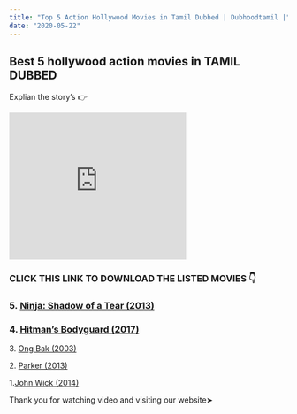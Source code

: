 ```yaml
---
title: "Top 5 Action Hollywood Movies in Tamil Dubbed | Dubhoodtamil |"
date: "2020-05-22"
---
```


## Best 5 hollywood action movies in TAMIL DUBBED

Explian the story’s 👉

<iframe allowfullscreen class="YOUTUBE-iframe-video" data-thumbnail-src="https://i.ytimg.com/vi/VGQnM8qBmQA/0.jpg" frameborder="0" height="266" src="https://www.youtube.com/embed/VGQnM8qBmQA?feature=player_embedded" width="320"></iframe>

### CLICK THIS LINK TO DOWNLOAD THE LISTED MOVIES 👇

### 5. [Ninja: Shadow of a Tear (2013)](http://d12.uptofiles.site//files/Tamil{edf18e1f37098e0a5603f0b11735d72d48cc3c6e18e7cbdb295ca92f40882c72}20Dubbed{edf18e1f37098e0a5603f0b11735d72d48cc3c6e18e7cbdb295ca92f40882c72}20Movies/Ninja{edf18e1f37098e0a5603f0b11735d72d48cc3c6e18e7cbdb295ca92f40882c72}20Shadow{edf18e1f37098e0a5603f0b11735d72d48cc3c6e18e7cbdb295ca92f40882c72}20of{edf18e1f37098e0a5603f0b11735d72d48cc3c6e18e7cbdb295ca92f40882c72}20a{edf18e1f37098e0a5603f0b11735d72d48cc3c6e18e7cbdb295ca92f40882c72}20Tear{edf18e1f37098e0a5603f0b11735d72d48cc3c6e18e7cbdb295ca92f40882c72}20(2013)/Ninja{edf18e1f37098e0a5603f0b11735d72d48cc3c6e18e7cbdb295ca92f40882c72}20Shadow{edf18e1f37098e0a5603f0b11735d72d48cc3c6e18e7cbdb295ca92f40882c72}20of{edf18e1f37098e0a5603f0b11735d72d48cc3c6e18e7cbdb295ca92f40882c72}20a{edf18e1f37098e0a5603f0b11735d72d48cc3c6e18e7cbdb295ca92f40882c72}20Tear{edf18e1f37098e0a5603f0b11735d72d48cc3c6e18e7cbdb295ca92f40882c72}20(640x480)/Ninja{edf18e1f37098e0a5603f0b11735d72d48cc3c6e18e7cbdb295ca92f40882c72}20Shadow{edf18e1f37098e0a5603f0b11735d72d48cc3c6e18e7cbdb295ca92f40882c72}20of{edf18e1f37098e0a5603f0b11735d72d48cc3c6e18e7cbdb295ca92f40882c72}20a{edf18e1f37098e0a5603f0b11735d72d48cc3c6e18e7cbdb295ca92f40882c72}20Tear{edf18e1f37098e0a5603f0b11735d72d48cc3c6e18e7cbdb295ca92f40882c72}202013{edf18e1f37098e0a5603f0b11735d72d48cc3c6e18e7cbdb295ca92f40882c72}20HD.mp4)

### 4\. [Hitman’s Bodyguard (2017)](http://d3.uptofiles.site//files/Tamil{edf18e1f37098e0a5603f0b11735d72d48cc3c6e18e7cbdb295ca92f40882c72}20Dubbed{edf18e1f37098e0a5603f0b11735d72d48cc3c6e18e7cbdb295ca92f40882c72}20Movies/The{edf18e1f37098e0a5603f0b11735d72d48cc3c6e18e7cbdb295ca92f40882c72}20Hitmans{edf18e1f37098e0a5603f0b11735d72d48cc3c6e18e7cbdb295ca92f40882c72}20Bodyguard{edf18e1f37098e0a5603f0b11735d72d48cc3c6e18e7cbdb295ca92f40882c72}20(2017)/The{edf18e1f37098e0a5603f0b11735d72d48cc3c6e18e7cbdb295ca92f40882c72}20Hitmans{edf18e1f37098e0a5603f0b11735d72d48cc3c6e18e7cbdb295ca92f40882c72}20Bodyguard{edf18e1f37098e0a5603f0b11735d72d48cc3c6e18e7cbdb295ca92f40882c72}20(480x320)/The{edf18e1f37098e0a5603f0b11735d72d48cc3c6e18e7cbdb295ca92f40882c72}20Hitmans{edf18e1f37098e0a5603f0b11735d72d48cc3c6e18e7cbdb295ca92f40882c72}20Bodyguard{edf18e1f37098e0a5603f0b11735d72d48cc3c6e18e7cbdb295ca92f40882c72}202017.mp4)

3\. [Ong Bak (2003)](http://d4.uptofiles.site//files/Tamil{edf18e1f37098e0a5603f0b11735d72d48cc3c6e18e7cbdb295ca92f40882c72}20Dubbed{edf18e1f37098e0a5603f0b11735d72d48cc3c6e18e7cbdb295ca92f40882c72}20Collections/Ong{edf18e1f37098e0a5603f0b11735d72d48cc3c6e18e7cbdb295ca92f40882c72}20Bak{edf18e1f37098e0a5603f0b11735d72d48cc3c6e18e7cbdb295ca92f40882c72}20Trilogy{edf18e1f37098e0a5603f0b11735d72d48cc3c6e18e7cbdb295ca92f40882c72}20Collections/Ong{edf18e1f37098e0a5603f0b11735d72d48cc3c6e18e7cbdb295ca92f40882c72}20Bak{edf18e1f37098e0a5603f0b11735d72d48cc3c6e18e7cbdb295ca92f40882c72}20(2003)/Mp4{edf18e1f37098e0a5603f0b11735d72d48cc3c6e18e7cbdb295ca92f40882c72}20HD{edf18e1f37098e0a5603f0b11735d72d48cc3c6e18e7cbdb295ca92f40882c72}20(640x360)/Ong{edf18e1f37098e0a5603f0b11735d72d48cc3c6e18e7cbdb295ca92f40882c72}20Bak{edf18e1f37098e0a5603f0b11735d72d48cc3c6e18e7cbdb295ca92f40882c72}20(2003){edf18e1f37098e0a5603f0b11735d72d48cc3c6e18e7cbdb295ca92f40882c72}20HD{edf18e1f37098e0a5603f0b11735d72d48cc3c6e18e7cbdb295ca92f40882c72}20(640x360).mp4) 

2\. [Parker (2013)](http://d8.uptofiles.site//files/Tamil{edf18e1f37098e0a5603f0b11735d72d48cc3c6e18e7cbdb295ca92f40882c72}20Dubbed{edf18e1f37098e0a5603f0b11735d72d48cc3c6e18e7cbdb295ca92f40882c72}20Movies/Parker{edf18e1f37098e0a5603f0b11735d72d48cc3c6e18e7cbdb295ca92f40882c72}20(2013)/Parker{edf18e1f37098e0a5603f0b11735d72d48cc3c6e18e7cbdb295ca92f40882c72}20(640x360)/Parker{edf18e1f37098e0a5603f0b11735d72d48cc3c6e18e7cbdb295ca92f40882c72}20HD.mp4) 

1.[John Wick (2014)](http://d7.uptofiles.site//files/Tamil{edf18e1f37098e0a5603f0b11735d72d48cc3c6e18e7cbdb295ca92f40882c72}20Dubbed{edf18e1f37098e0a5603f0b11735d72d48cc3c6e18e7cbdb295ca92f40882c72}20Movies/John{edf18e1f37098e0a5603f0b11735d72d48cc3c6e18e7cbdb295ca92f40882c72}20Wick{edf18e1f37098e0a5603f0b11735d72d48cc3c6e18e7cbdb295ca92f40882c72}20(2014)/John{edf18e1f37098e0a5603f0b11735d72d48cc3c6e18e7cbdb295ca92f40882c72}20Wick{edf18e1f37098e0a5603f0b11735d72d48cc3c6e18e7cbdb295ca92f40882c72}20(640x360)/John{edf18e1f37098e0a5603f0b11735d72d48cc3c6e18e7cbdb295ca92f40882c72}20Wick{edf18e1f37098e0a5603f0b11735d72d48cc3c6e18e7cbdb295ca92f40882c72}20HD.mp4)

Thank you for watching video and visiting our website➤
